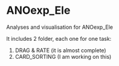 # ANOexp_Ele
Analyses and visualisation for ANOexp_Ele

It includes 2 folder, each one for one task:
1. DRAG & RATE (it is almost complete)
2. CARD_SORTING (I am working on this)
